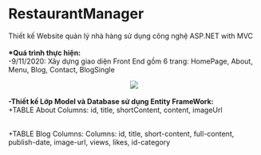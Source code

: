 # RestaurantManager
Thiết kế Website quản lý nhà hàng sử dụng công nghệ ASP.NET with MVC
<br><br>
<b>*Quá trình thực hiện:</b>
<br>
-9/11/2020: Xây dựng giao diện Front End gồm 6 trang: HomePage, About, Menu, Blog, Contact, BlogSingle
<br>
<div align="center"> 
    <img src="https://user-images.githubusercontent.com/70925960/98514281-c8daf480-229b-11eb-9bf8-59f42ecc06d9.png"</img> 
</div> 
<br>
<b>-Thiết kế Lớp Model và Database sử dụng Entity FrameWork:</b> <br>
+TABLE About Columns: id, title, shortContent, content, imageUrl

​<br>
+TABLE Blog Columns: Columns: id, title, short-content, full-content,  publish-date, image-url, views, likes, id-category
